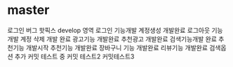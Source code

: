 # master
로그인 버그 핫픽스
develop 영역
로그인 기능개발
계정생성 개발완료
로그아웃 기능개발
계정 삭제 개발 완료
광고기능 개발완료
추천광고 개발완료
검색기능개발 완료
추천기능 개발시작
추천기능 개발완료
장바구니 기능 개발완료
리뷰기능 개발완료
검색옵션 추가
커밋 테스트 중
커밋 테스트2
커밋테스트3